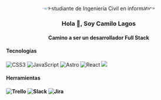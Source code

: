 <p align="center">
  <img src="https://avatars.githubusercontent.com/u/67244497?v=4" alt="Estudiante de Ingeniería Civil en informática" style="border-radius: 50%;">
</p>
<h3 align="center">Hola 👋, Soy Camilo Lagos</h3>
<h4 align="center">Camino a ser un desarrollador Full Stack</h4>

<h4>Tecnologías</h4>

<p>
  <img src="https://img.shields.io/badge/-CSS3-1572B6?logo=css3&logoColor=white&style=flat" alt="CSS3">
  <img src="https://img.shields.io/badge/-JavaScript-F7DF1E?logo=javascript&logoColor=black&style=flat" alt="JavaScript">
  <img src="https://img.shields.io/badge/-Astro-663399?logo=astro&logoColor=white&style=flat" alt="Astro">
  <img src="https://img.shields.io/badge/-React-61DAFB?logo=react&logoColor=black&style=flat" alt="React">
  <img src="https://img.shields.io/badge/-AWS-232F3E?logo=amazon-aws&logoColor=white&style=flat"/>
</p>

<h4>Herramientas<h4/>

<p>
  <img src="https://img.shields.io/badge/-Trello-0079BF?logo=trello&logoColor=white&style=flat" alt="Trello">
  <img src="https://img.shields.io/badge/-Slack-4A154B?logo=slack&logoColor=white&style=flat" alt="Slack">
  <img src="https://img.shields.io/badge/-Jira-0052CC?logo=jira&logoColor=white&style=flat" alt="Jira">
  <p/>